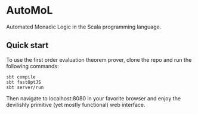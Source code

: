 # AutoMoL
Automated Monadic Logic in the Scala programming language.

## Quick start
To use the first order evaluation theorem prover, clone the repo and run the following commands:

    sbt compile
    sbt fastOptJS
    sbt server/run

Then navigate to localhost:8080 in your favorite browser and enjoy the devilishly primitive (yet mostly functional) web interface.

